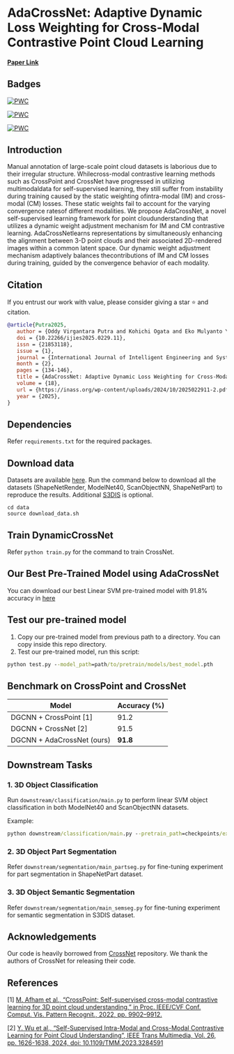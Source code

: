 # AdaCrossNet: Adaptive Dynamic Loss Weighting for Cross-Modal Contrastive Point Cloud Learning

#### [Paper Link](https://inass.org/wp-content/uploads/2024/10/2025022911-2.pdf) 

## Badges
[![PWC](https://img.shields.io/endpoint.svg?url=https://paperswithcode.com/badge/adacrossnet-adaptive-dynamic-loss-weighting/3d-point-cloud-linear-classification-on-1)](https://paperswithcode.com/sota/3d-point-cloud-linear-classification-on-1?p=adacrossnet-adaptive-dynamic-loss-weighting)

[![PWC](https://img.shields.io/endpoint.svg?url=https://paperswithcode.com/badge/adacrossnet-adaptive-dynamic-loss-weighting/3d-point-cloud-linear-classification-on)](https://paperswithcode.com/sota/3d-point-cloud-linear-classification-on?p=adacrossnet-adaptive-dynamic-loss-weighting)


[![PWC](https://img.shields.io/endpoint.svg?url=https://paperswithcode.com/badge/adacrossnet-adaptive-dynamic-loss-weighting/3d-part-segmentation-on-shapenet-part)](https://paperswithcode.com/sota/3d-part-segmentation-on-shapenet-part?p=adacrossnet-adaptive-dynamic-loss-weighting)

## Introduction

Manual annotation of large-scale point cloud datasets is laborious due to their irregular structure. Whilecross-modal contrastive learning methods such as CrossPoint and CrossNet have progressed in utilizing multimodaldata for self-supervised learning, they still suffer from instability during training caused by the static weighting ofintra-modal (IM) and cross-modal (CM) losses. These static weights fail to account for the varying convergence ratesof different modalities. We propose AdaCrossNet, a novel self-supervised learning framework for point cloudunderstanding that utilizes a dynamic weight adjustment mechanism for IM and CM contrastive learning. AdaCrossNetlearns representations by simultaneously enhancing the alignment between 3-D point clouds and their associated 2D-rendered images within a common latent space. Our dynamic weight adjustment mechanism adaptively balances thecontributions of IM and CM losses during training, guided by the convergence behavior of each modality.

<!-- <img src="docs/CrossNet.jpg" align="center" width="100%"> -->

## Citation

If you entrust our work with value, please consider giving a star ⭐ and citation.

```bibtex
@article{Putra2025,
   author = {Oddy Virgantara Putra and Kohichi Ogata and Eko Mulyanto Yuniarno and Mauridhi Hery Purnomo},
   doi = {10.22266/ijies2025.0229.11},
   issn = {21853118},
   issue = {1},
   journal = {International Journal of Intelligent Engineering and Systems},
   month = {2},
   pages = {134-146},
   title = {AdaCrossNet: Adaptive Dynamic Loss Weighting for Cross-Modal Contrastive Point Cloud Learning},
   volume = {18},
   url = {https://inass.org/wp-content/uploads/2024/10/2025022911-2.pdf},
   year = {2025},
}
```

## Dependencies

Refer `requirements.txt` for the required packages.

## Download data

Datasets are available [here](https://drive.google.com/drive/folders/1dAH9R3XDV0z69Bz6lBaftmJJyuckbPmR?usp=sharing). Run the command below to download all the datasets (ShapeNetRender, ModelNet40, ScanObjectNN, ShapeNetPart) to reproduce the results. Additional [S3DIS](http://buildingparser.stanford.edu/dataset.html) is optional.

```
cd data
source download_data.sh
```

## Train DynamicCrossNet

Refer `python train.py` for the command to train CrossNet.

## Our Best Pre-Trained Model using AdaCrossNet
You can download our best Linear SVM pre-trained model with 91.8% accuracy in [here](https://drive.google.com/file/d/1g8eQamzgzzMmLofs398C8OSgTQPX1PSo/view?usp=sharing)

## Test our pre-trained model
1. Copy our pre-trained model from previous path to a directory. You can copy inside this repo directory.
2. Test our pre-trained model, run this script:
```cmd
python test.py --model_path=path/to/pretrain/models/best_model.pth
```

## Benchmark on CrossPoint and CrossNet
| Model                       | Accuracy (%) |
|-----------------------------|--------------|
| DGCNN + CrossPoint [1]      | 91.2         |
| DGCNN + CrossNet [2]        | 91.5         |
| DGCNN + AdaCrossNet (ours)  | **91.8**     |


## Downstream Tasks

### 1. 3D Object Classification 

Run `downstream/classification/main.py`  to perform linear SVM object classification in both ModelNet40 and ScanObjectNN datasets.

 Example:
```cmd
python downstream/classification/main.py --pretrain_path=checkpoints/exp_name/models/best_model.pth --epochs=300 --batch_size=80 --test_batch_size=48
```


### 2. 3D Object Part Segmentation

Refer `downstream/segmentation/main_partseg.py` for fine-tuning experiment for part segmentation in ShapeNetPart dataset.

### 3. 3D Object Semantic Segmentation

Refer `downstream/segmentation/main_semseg.py` for fine-tuning experiment for semantic segmentation in S3DIS dataset.

## Acknowledgements

Our code is heavily borrowed from [CrossNet](https://github.com/liujia99/CrossNet) repository. We thank the authors of CrossNet for releasing their code. 

## References
[1] [M. Afham et al., “CrossPoint: Self-supervised cross-modal contrastive learning for 3D point cloud understanding,” in Proc. IEEE/CVF Conf. Comput. Vis. Pattern Recognit., 2022, pp. 9902–9912.](https://ieeexplore.ieee.org/document/9878878)

[2] [Y. Wu et al., “Self-Supervised Intra-Modal and Cross-Modal Contrastive Learning for Point Cloud Understanding”, IEEE Trans Multimedia, Vol. 26, pp. 1626-1638, 2024, doi: 10.1109/TMM.2023.3284591](https://ieeexplore.ieee.org/document/10147273)